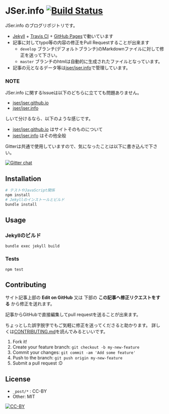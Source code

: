 # JSer.info [![Build Status](https://travis-ci.org/jser/jser.github.io.svg?branch=develop)](https://travis-ci.org/jser/jser.github.io)

JSer.info のブログリポジトリです。

* [Jekyll](http://jekyllrb.com/ "Jekyll") + [Travis CI](https://travis-ci.org/jser/jser.github.io) + [GitHub Pages](https://pages.github.com/ "GitHub Pages")で動いています
* 記事に対してtypo等の内容の修正をPull Requestすることが出来ます
    * `develop` ブランチ(デフォルトブランチ)のMarkdownファイルに対して修正を送って下さい。
    * `master` ブランチのhtmlは自動的に生成されたファイルとなっています。
* 記事の元となるデータ等は[jser/jser.info](https://github.com/jser/jser.info "jser/jser.info")で管理しています。

### NOTE

JSer.info に関するIssueは以下のどちらに立てても問題ありません。

* [jser/jser.github.io](https://github.com/jser/jser.github.io "jser/jser.github.io") 
* [jser/jser.info](https://github.com/jser/jser.info "jser/jser.info")

しいて分けるなら、以下のような感じです。

* [jser/jser.github.io](https://github.com/jser/jser.github.io "jser/jser.github.io") はサイトそのものについて
* [jser/jser.info](https://github.com/jser/jser.info "jser/jser.info") はその他全般

Gitterは共通で使用していますので、気になったことは以下に書き込んで下さい。

[![Gitter chat](https://badges.gitter.im/jser/jser.info.png)](https://gitter.im/jser/jser.info)

## Installation

``` sh
# テストやJavaScript関係
npm install
# Jekyllのインストールとビルド
bundle install
```

## Usage

### Jekyllのビルド

```
bundle exec jekyll build
```

### Tests

```
npm test
```

## Contributing

サイト記事上部の **Edit on GitHub** 又は 下部の **この記事へ修正リクエストをする** から修正を送れます。

記事からGitHubで直接編集してpull requestを送ることが出来ます。

ちょっとした誤字脱字でもご気軽に修正を送ってくださると助かります。
詳しくは[CONTRIBUTING.md](./CONTRIBUTING.md)を読んでみるといいです。

1. Fork it!
2. Create your feature branch: `git checkout -b my-new-feature`
3. Commit your changes: `git commit -am 'Add some feature'`
4. Push to the branch: `git push origin my-new-feature`
5. Submit a pull request :D

## License

* `_post/*` : CC-BY
* Other: MIT

[![CC-BY](https://licensebuttons.net/l/by/4.0/88x31.png)](http://creativecommons.org/licenses/by/4.0/)
